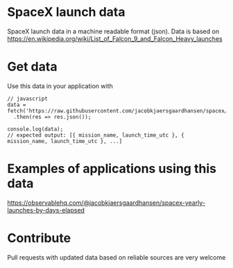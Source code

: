 # SpaceX launch data
SpaceX launch data in a machine readable format (json). Data is based on https://en.wikipedia.org/wiki/List_of_Falcon_9_and_Falcon_Heavy_launches

# Get data
Use this data in your application with
```
// javascript
data = fetch('https://raw.githubusercontent.com/jacobkjaersgaardhansen/spacex/main/launches.json')
  .then(res => res.json());
  
console.log(data);
// expected output: [{ mission_name, launch_time_utc }, { mission_name, launch_time_utc }, ...]
```
# Examples of applications using this data
https://observablehq.com/@jacobkjaersgaardhansen/spacex-yearly-launches-by-days-elapsed

# Contribute
Pull requests with updated data based on reliable sources are very welcome
